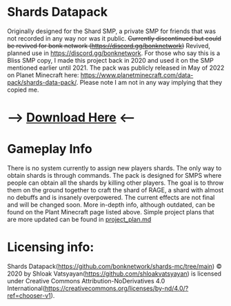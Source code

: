 # Shards Datapack
Originally designed for the Shard SMP, a private SMP for friends that was not recorded in any way nor was it public. 
~~Currently discontinued but could be revived for bonk network (https://discord.gg/bonknetwork)~~ Revived, planned use in https://discord.gg/bonknetwork. For those who say this is a Bliss SMP copy, I made this project back in 2020 and used it on the SMP mentioned earlier until 2021. The pack was publicly released in May of 2022 on Planet Minecraft here: https://www.planetminecraft.com/data-pack/shards-data-pack/. Please note I am not in any way implying that they copied me.

# --> [Download Here](https://github.com/bonknetwork/shards-mc/releases) <--

# Gameplay Info
There is no system currently to assign new players shards. The only way to obtain shards is through commands. The pack is designed for SMPS where people can obtain all the shards by killing other players. The goal is to throw them on the ground together to craft the shard of RAGE, a shard with almost no debuffs and is insanely overpowered. The current effects are not final and will be changed soon. More in-depth info, although outdated, can be found on the Plant Minecraft page listed above. Simple project plans that are more updated can be found in [project_plan.md](https://github.com/bonknetwork/shards-mc/blob/main/project_plan.md)

# Licensing info:
Shards Datapack(https://github.com/bonknetwork/shards-mc/tree/main) © 2020 by Shloak Vatsyayan(https://github.com/shloakvatsyayan) is licensed under Creative Commons Attribution-NoDerivatives 4.0 International(https://creativecommons.org/licenses/by-nd/4.0/?ref=chooser-v1).
